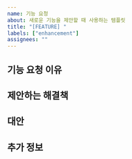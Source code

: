 ```yaml
---
name: 기능 요청
about: 새로운 기능을 제안할 때 사용하는 템플릿
title: "[FEATURE] "
labels: ["enhancement"]
assignees: ""
---
```


## 기능 요청 이유

<!-- 이 기능이 필요한 이유를 설명해주세요 -->

## 제안하는 해결책

<!-- 원하는 기능이나 해결책을 설명해주세요 -->

## 대안

<!-- 고려한 대안이 있다면 설명해주세요 -->

## 추가 정보

<!-- 기능 요청과 관련된 추가 정보나 컨텍스트를 여기에 추가해주세요 -->
